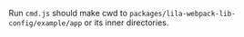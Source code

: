 Run `cmd.js` should make cwd to `packages/lila-webpack-lib-config/example/app` or its inner directories.
